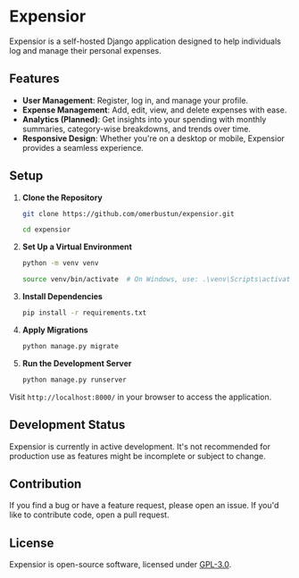 Expensior
=========

Expensior is a self-hosted Django application designed to help individuals log and manage their personal expenses.

Features
--------

*   **User Management**: Register, log in, and manage your profile.
*   **Expense Management**: Add, edit, view, and delete expenses with ease.
*   **Analytics (Planned)**: Get insights into your spending with monthly summaries, category-wise breakdowns, and trends over time.
*   **Responsive Design**: Whether you're on a desktop or mobile, Expensior provides a seamless experience.

Setup
-----

1. **Clone the Repository**

    ```bash
    git clone https://github.com/omerbustun/expensior.git
    ```
    ```bash
    cd expensior
    ```

2. **Set Up a Virtual Environment**

    ```bash
    python -m venv venv
    ```
    ```bash
    source venv/bin/activate  # On Windows, use: .\venv\Scripts\activate
    ```

3. **Install Dependencies**

    ```bash
    pip install -r requirements.txt
    ```

4. **Apply Migrations**


    ```bash
    python manage.py migrate
    ```

5. **Run the Development Server**


    ```bash
    python manage.py runserver
    ```

Visit `http://localhost:8000/` in your browser to access the application.

Development Status
------------------

Expensior is currently in active development. It's not recommended for production use as features might be incomplete or subject to change.

Contribution
------------

If you find a bug or have a feature request, please open an issue. If you'd like to contribute code, open a pull request.

License
-------

Expensior is open-source software, licensed under [GPL-3.0](LICENSE).
